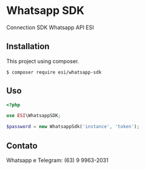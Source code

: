 # Whatsapp SDK

Connection SDK Whatsapp API ESI

## Installation

This project using composer.

```
$ composer require esi/whatsapp-sdk
```

## Uso

```php
<?php

use ESI\WhatsappSDK;

$password = new WhatsappSdk('instance', 'token');
```

## Contato

Whatsapp e Telegram: (63) 9 9963-2031
